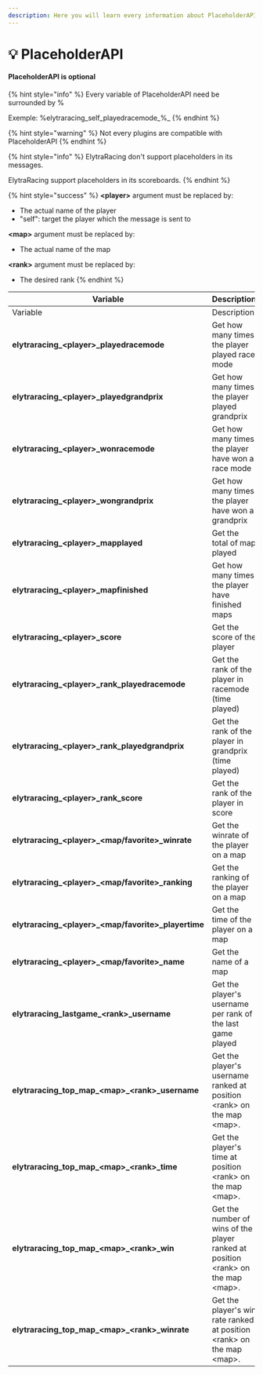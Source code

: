 ```yaml
---
description: Here you will learn every information about PlaceholderAPI
---
```


# 💡 PlaceholderAPI

#### PlaceholderAPI is optional

{% hint style="info" %}
Every variable of PlaceholderAPI need be surrounded by %

Exemple: %elytraracing\_self\_playedracemode_%_
{% endhint %}

{% hint style="warning" %}
Not every plugins are compatible with PlaceholderAPI
{% endhint %}

{% hint style="info" %}
ElytraRacing don't support placeholders in its messages.

ElytraRacing support placeholders in its scoreboards.
{% endhint %}

{% hint style="success" %}
**\<player>** argument must be replaced by:

* The actual name of the player
* "self": target the player which the message is sent to

**\<map>** argument must be replaced by:

* The actual name of the map

**\<rank>** argument must be replaced by:

* The desired rank
{% endhint %}

<table data-header-hidden><thead><tr><th width="433">Variable</th><th>Description</th></tr></thead><tbody><tr><td>Variable</td><td>Description</td></tr><tr><td><strong>elytraracing_&#x3C;player>_playedracemode</strong></td><td>Get how many times the player played race mode</td></tr><tr><td><strong>elytraracing_&#x3C;player>_playedgrandprix</strong></td><td>Get how many times the player played grandprix</td></tr><tr><td><strong>elytraracing_&#x3C;player>_wonracemode</strong></td><td>Get how many times the player have won a race mode</td></tr><tr><td><strong>elytraracing_&#x3C;player>_wongrandprix</strong></td><td>Get how many times the player have won a grandprix</td></tr><tr><td><strong>elytraracing_&#x3C;player>_mapplayed</strong></td><td>Get the total of map played</td></tr><tr><td><strong>elytraracing_&#x3C;player>_mapfinished</strong></td><td>Get how many times the player have finished maps</td></tr><tr><td><strong>elytraracing_&#x3C;player>_score</strong></td><td>Get the score of the player</td></tr><tr><td><strong>elytraracing_&#x3C;player>_rank_playedracemode</strong></td><td>Get the rank of the player in racemode (time played)</td></tr><tr><td><strong>elytraracing_&#x3C;player>_rank_playedgrandprix</strong></td><td>Get the rank of the player in grandprix (time played)</td></tr><tr><td><strong>elytraracing_&#x3C;player>_rank_score</strong></td><td>Get the rank of the player in score</td></tr><tr><td><strong>elytraracing_&#x3C;player>_&#x3C;map/favorite>_winrate</strong></td><td>Get the winrate of the player on a map</td></tr><tr><td><strong>elytraracing_&#x3C;player>_&#x3C;map/favorite>_ranking</strong></td><td>Get the ranking of the player on a map</td></tr><tr><td><strong>elytraracing_&#x3C;player>_&#x3C;map/favorite>_playertime</strong></td><td>Get the time of the player on a map</td></tr><tr><td><strong>elytraracing_&#x3C;player>_&#x3C;map/favorite>_name</strong></td><td>Get the name of a map</td></tr><tr><td><strong>elytraracing_lastgame_&#x3C;rank>_username</strong></td><td>Get the player's username per rank of the last game played</td></tr><tr><td><strong>elytraracing_top_map_&#x3C;map>_&#x3C;rank>_username</strong></td><td>Get the player's username ranked at position &#x3C;rank> on the map &#x3C;map>.</td></tr><tr><td><strong>elytraracing_top_map_&#x3C;map>_&#x3C;rank>_time</strong></td><td>Get the player's time at position &#x3C;rank> on the map &#x3C;map>.</td></tr><tr><td><strong>elytraracing_top_map_&#x3C;map>_&#x3C;rank>_win</strong></td><td>Get the number of wins of the player ranked at position &#x3C;rank> on the map &#x3C;map>.</td></tr><tr><td><strong>elytraracing_top_map_&#x3C;map>_&#x3C;rank>_winrate</strong></td><td>Get the player's win rate ranked at position &#x3C;rank> on the map &#x3C;map>.</td></tr></tbody></table>
